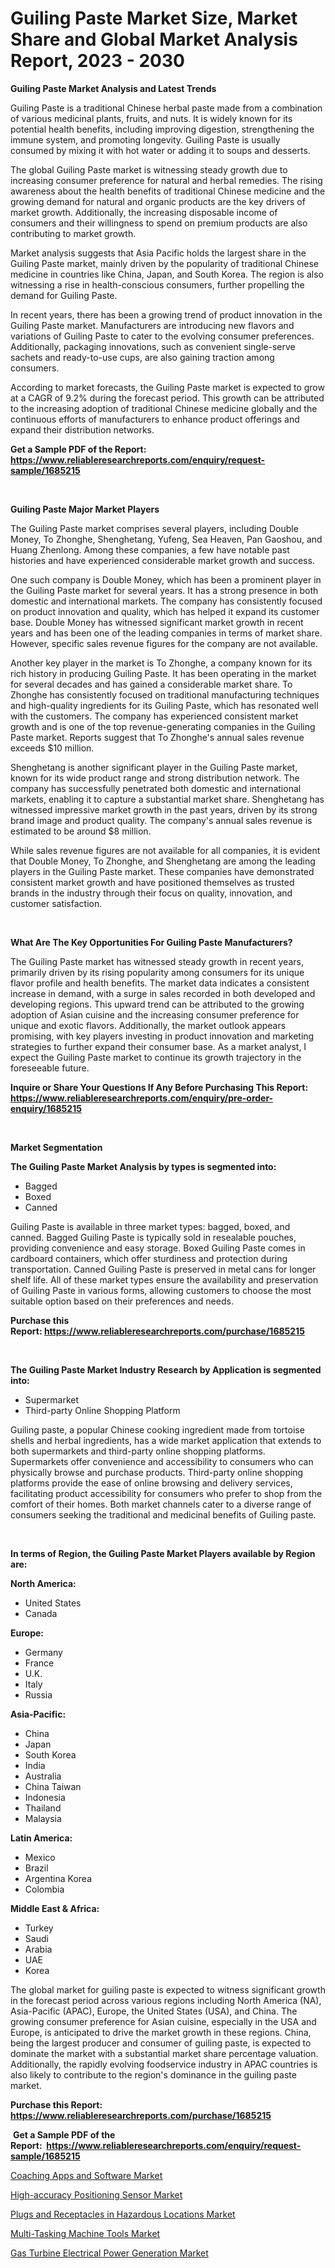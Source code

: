 <p><h1>Guiling Paste Market Size, Market Share and Global Market Analysis Report, 2023 - 2030</h1></p><p><strong>Guiling Paste Market Analysis and Latest Trends</strong></p>
<p><p>Guiling Paste is a traditional Chinese herbal paste made from a combination of various medicinal plants, fruits, and nuts. It is widely known for its potential health benefits, including improving digestion, strengthening the immune system, and promoting longevity. Guiling Paste is usually consumed by mixing it with hot water or adding it to soups and desserts.</p><p>The global Guiling Paste market is witnessing steady growth due to increasing consumer preference for natural and herbal remedies. The rising awareness about the health benefits of traditional Chinese medicine and the growing demand for natural and organic products are the key drivers of market growth. Additionally, the increasing disposable income of consumers and their willingness to spend on premium products are also contributing to market growth.</p><p>Market analysis suggests that Asia Pacific holds the largest share in the Guiling Paste market, mainly driven by the popularity of traditional Chinese medicine in countries like China, Japan, and South Korea. The region is also witnessing a rise in health-conscious consumers, further propelling the demand for Guiling Paste.</p><p>In recent years, there has been a growing trend of product innovation in the Guiling Paste market. Manufacturers are introducing new flavors and variations of Guiling Paste to cater to the evolving consumer preferences. Additionally, packaging innovations, such as convenient single-serve sachets and ready-to-use cups, are also gaining traction among consumers.</p><p>According to market forecasts, the Guiling Paste market is expected to grow at a CAGR of 9.2% during the forecast period. This growth can be attributed to the increasing adoption of traditional Chinese medicine globally and the continuous efforts of manufacturers to enhance product offerings and expand their distribution networks.</p></p>
<p><strong>Get a Sample PDF of the Report:&nbsp; <a href="https://www.reliableresearchreports.com/enquiry/request-sample/1685215">https://www.reliableresearchreports.com/enquiry/request-sample/1685215</a></strong></p>
<p>&nbsp;</p>
<p><strong>Guiling Paste Major Market Players</strong></p>
<p><p>The Guiling Paste market comprises several players, including Double Money, To Zhonghe, Shenghetang, Yufeng, Sea Heaven, Pan Gaoshou, and Huang Zhenlong. Among these companies, a few have notable past histories and have experienced considerable market growth and success.</p><p>One such company is Double Money, which has been a prominent player in the Guiling Paste market for several years. It has a strong presence in both domestic and international markets. The company has consistently focused on product innovation and quality, which has helped it expand its customer base. Double Money has witnessed significant market growth in recent years and has been one of the leading companies in terms of market share. However, specific sales revenue figures for the company are not available.</p><p>Another key player in the market is To Zhonghe, a company known for its rich history in producing Guiling Paste. It has been operating in the market for several decades and has gained a considerable market share. To Zhonghe has consistently focused on traditional manufacturing techniques and high-quality ingredients for its Guiling Paste, which has resonated well with the customers. The company has experienced consistent market growth and is one of the top revenue-generating companies in the Guiling Paste market. Reports suggest that To Zhonghe's annual sales revenue exceeds $10 million.</p><p>Shenghetang is another significant player in the Guiling Paste market, known for its wide product range and strong distribution network. The company has successfully penetrated both domestic and international markets, enabling it to capture a substantial market share. Shenghetang has witnessed impressive market growth in the past years, driven by its strong brand image and product quality. The company's annual sales revenue is estimated to be around $8 million.</p><p>While sales revenue figures are not available for all companies, it is evident that Double Money, To Zhonghe, and Shenghetang are among the leading players in the Guiling Paste market. These companies have demonstrated consistent market growth and have positioned themselves as trusted brands in the industry through their focus on quality, innovation, and customer satisfaction.</p></p>
<p>&nbsp;</p>
<p><strong>What Are The Key Opportunities For Guiling Paste Manufacturers?</strong></p>
<p><p>The Guiling Paste market has witnessed steady growth in recent years, primarily driven by its rising popularity among consumers for its unique flavor profile and health benefits. The market data indicates a consistent increase in demand, with a surge in sales recorded in both developed and developing regions. This upward trend can be attributed to the growing adoption of Asian cuisine and the increasing consumer preference for unique and exotic flavors. Additionally, the market outlook appears promising, with key players investing in product innovation and marketing strategies to further expand their consumer base. As a market analyst, I expect the Guiling Paste market to continue its growth trajectory in the foreseeable future.</p></p>
<p><strong>Inquire or Share Your Questions If Any Before Purchasing This Report: <a href="https://www.reliableresearchreports.com/enquiry/pre-order-enquiry/1685215">https://www.reliableresearchreports.com/enquiry/pre-order-enquiry/1685215</a></strong></p>
<p>&nbsp;</p>
<p><strong>Market Segmentation</strong></p>
<p><strong>The Guiling Paste Market Analysis by types is segmented into:</strong></p>
<p><ul><li>Bagged</li><li>Boxed</li><li>Canned</li></ul></p>
<p><p>Guiling Paste is available in three market types: bagged, boxed, and canned. Bagged Guiling Paste is typically sold in resealable pouches, providing convenience and easy storage. Boxed Guiling Paste comes in cardboard containers, which offer sturdiness and protection during transportation. Canned Guiling Paste is preserved in metal cans for longer shelf life. All of these market types ensure the availability and preservation of Guiling Paste in various forms, allowing customers to choose the most suitable option based on their preferences and needs.</p></p>
<p><strong>Purchase this Report:&nbsp;<a href="https://www.reliableresearchreports.com/purchase/1685215">https://www.reliableresearchreports.com/purchase/1685215</a></strong></p>
<p>&nbsp;</p>
<p><strong>The Guiling Paste Market Industry Research by Application is segmented into:</strong></p>
<p><ul><li>Supermarket</li><li>Third-party Online Shopping Platform</li></ul></p>
<p><p>Guiling paste, a popular Chinese cooking ingredient made from tortoise shells and herbal ingredients, has a wide market application that extends to both supermarkets and third-party online shopping platforms. Supermarkets offer convenience and accessibility to consumers who can physically browse and purchase products. Third-party online shopping platforms provide the ease of online browsing and delivery services, facilitating product accessibility for consumers who prefer to shop from the comfort of their homes. Both market channels cater to a diverse range of consumers seeking the traditional and medicinal benefits of Guiling paste.</p></p>
<p>&nbsp;</p>
<p><strong>In terms of Region, the Guiling Paste Market Players available by Region are:</strong></p>
<p>
    <p> <strong> North America: </strong>
        <ul>
            <li>United States</li>
            <li>Canada</li>
        </ul>
        </p> 
    <p> <strong> Europe: </strong>
        <ul>
            <li>Germany</li>
            <li>France</li>
            <li>U.K.</li>
            <li>Italy</li>
            <li>Russia</li>
        </ul>
        </p> 
    <p> <strong> Asia-Pacific: </strong>
        <ul>
            <li>China</li>
            <li>Japan</li>
            <li>South Korea</li>
            <li>India</li>
            <li>Australia</li>
            <li>China Taiwan</li>
            <li>Indonesia</li>
            <li>Thailand</li>
            <li>Malaysia</li>
        </ul>
        </p> 
    <p> <strong> Latin America: </strong>
        <ul>
            <li>Mexico</li>
            <li>Brazil</li>
            <li>Argentina Korea</li>
            <li>Colombia</li>
        </ul>
        </p> 
    <p> <strong> Middle East & Africa: </strong>
        <ul>
            <li>Turkey</li>
            <li>Saudi</li>
            <li>Arabia</li>
            <li>UAE</li>
            <li>Korea</li>
        </ul>
    </p>
    </p>
<p><p>The global market for guiling paste is expected to witness significant growth in the forecast period across various regions including North America (NA), Asia-Pacific (APAC), Europe, the United States (USA), and China. The growing consumer preference for Asian cuisine, especially in the USA and Europe, is anticipated to drive the market growth in these regions. China, being the largest producer and consumer of guiling paste, is expected to dominate the market with a substantial market share percentage valuation. Additionally, the rapidly evolving foodservice industry in APAC countries is also likely to contribute to the region's dominance in the guiling paste market.</p></p>
<p><strong>Purchase this Report: <a href="https://www.reliableresearchreports.com/purchase/1685215">https://www.reliableresearchreports.com/purchase/1685215</a></strong></p>
<p>&nbsp;<strong>Get a Sample PDF of the Report:&nbsp;&nbsp;<a href="https://www.reliableresearchreports.com/enquiry/request-sample/1685215">https://www.reliableresearchreports.com/enquiry/request-sample/1685215</a></strong></p>
<p><strong></strong></p>
<p><p><a href="https://medium.com/@kaceyrath/coaching-apps-and-software-market-insight-market-trends-growth-forecasted-from-2023-to-2030-52984bda77f8">Coaching Apps and Software Market</a></p><p><a href="https://medium.com/@theomorar2000/high-accuracy-positioning-sensor-market-trends-and-market-analysis-forecasted-for-period-2023-2030-fc6fac1958e3">High-accuracy Positioning Sensor Market</a></p><p><a href="https://www.linkedin.com/pulse/plugs-receptacles-hazardous-locations-market-challenges/">Plugs and Receptacles in Hazardous Locations Market</a></p><p><a href="https://github.com/ambrozg/Market-Research-Report-List-1/blob/main/multi-tasking-machine-tools-market.md">Multi-Tasking Machine Tools Market</a></p><p><a href="https://github.com/dzharov81/Market-Research-Report-List-1/blob/main/gas-turbine-electrical-power-generation-market.md">Gas Turbine Electrical Power Generation Market</a></p></p>